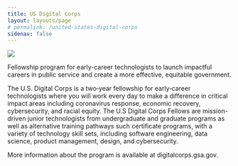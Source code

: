 ```yaml
---
title: US Digital Corps
layout: layouts/page
# permalink: /united-states-digital-corps
sidenav: false
---
```


![](https://www.gsa.gov/cdnstatic/resized_image/USDC_RWB_Logo_with_Text_100px_%281%29_570_0.png)

Fellowship program for early-career technologists to launch impactful careers in public service and create a more effective, equitable government.

The U.S. Digital Corps is a two‑year fellowship for early‑career technologists where you will work every day to make a difference in critical impact areas including coronavirus response, economic recovery, cybersecurity, and racial equity.
The U.S Digital Corps Fellows are mission-driven junior technologists from undergraduate and graduate programs as well as alternative training pathways such certificate programs, with a variety of technology skill sets, including software engineering, data science, product management, design, and cybersecurity.

More information about the program is available at digitalcorps.gsa.gov.
